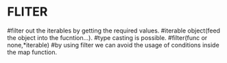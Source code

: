 # FLITER
#filter out the iterables by getting the required values.
#iterable object(feed the object into the fucntion...).
#type casting is possible.
#filter(func or none,*iterable)
#by using filter we can avoid the usage of conditions inside the map function.

